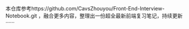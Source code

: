 本仓库参考https://github.com/CavsZhouyou/Front-End-Interview-Notebook.git ，融合更多内容，整理出一份超全最新前端复习笔记，持续更新······

